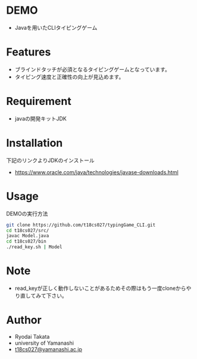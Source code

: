 # DEMO
* Javaを用いたCLIタイピングゲーム

# Features
* ブラインドタッチが必須となるタイピングゲームとなっています。
* タイピング速度と正確性の向上が見込めます。

# Requirement
* javaの開発キットJDK

# Installation
下記のリンクよりJDKのインストール
* https://www.oracle.com/java/technologies/javase-downloads.html


# Usage

DEMOの実行方法
```bash
git clone https://github.com/t18cs027/typingGame_CLI.git
cd t18cs027/src/
javac Model.java
cd t18cs027/bin
./read_key.sh | Model
```

# Note
* read_keyが正しく動作しないことがあるためその際はもう一度cloneからやり直してみて下さい。

# Author
* Ryodai Takata
* university of Yamanashi
* t18cs027@yamanashi.ac.jp
